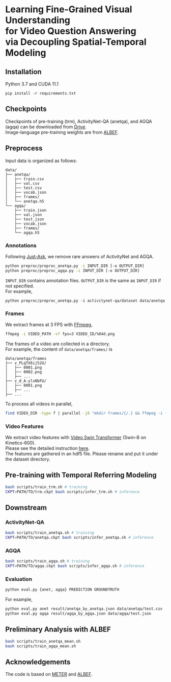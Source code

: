 # Learning Fine-Grained Visual Understanding <br> for Video Question Answering <br> via Decoupling Spatial-Temporal Modeling


## Installation

Python 3.7 and CUDA 11.1 

```
pip install -r requirements.txt
```

## Checkpoints

Checkpoints of pre-training (trm), ActivityNet-QA (anetqa), and AGQA (agqa) can be downloaded from [Drive](https://drive.google.com/drive/folders/1NpJyCZf-5kVIeB6yTheNtNsHLbw4U5yp?usp=sharing). \
Image-language pre-training weights are from [ALBEF](https://github.com/salesforce/ALBEF).

## Preprocess

Input data is organized as follows:

```
data/
├── anetqa/
│   ├── train.csv
│   ├── val.csv
│   ├── test.csv
│   ├── vocab.json
│   ├── frames/
│   └── anetqa.h5
└── agqa/
    ├── train.json
    ├── val.json
    ├── test.json
    ├── vocab.json
    ├── frames/
    └── agqa.h5
```

### Annotations

Following [Just-Ask](https://github.com/antoyang/just-ask), we remove rare answers of ActivityNet and AGQA. 

```sh
python preproc/preproc_anetqa.py -i INPUT_DIR [-o OUTPUT_DIR]
python preproc/preproc_agqa.py -i INPUT_DIR [-o OUTPUT_DIR]
```

`INPUT_DIR` contains annotation files. `OUTPUT_DIR` is the same as `INPUT_DIR` if not specified. \
For example,

```
python preproc/preproc_anetqa.py -i activitynet-qa/dataset data/anetqa
```

### Frames

We extract frames at 3 FPS with [FFmpeg](https://ffmpeg.org/),

```sh
ffmpeg -i VIDEO_PATH -vf fps=3 VIDEO_ID/%04d.png
```

The frames of a video are collected in a directory. \
For example, the content of `data/anetqa/frames/` is

```
data/anetqa/frames
├── v_PLqTX6ij52U/
│   ├── 0001.png
│   ├── 0002.png
│   ├── ...
├── v_d_A-ylxNbFU/
│   ├── 0001.png
│   ├── ...
├── ...

```

To process all videos in parallel,

```sh
find VIDEO_DIR -type f | parallel -j8 "mkdir frames/{/.} && ffmpeg -i {} -vf fps=3 frames/{/.}/%04d.png"
```

### Video Features

We extract video features with [Video Swin Transformer](https://github.com/SwinTransformer/Video-Swin-Transformer) (Swin-B on Kinetics-600). \
Please see the detailed instruction [here](https://github.com/shinying/Video-Swin-Transformer). \
The features are gathered in an hdf5 file. Please rename and put it under the dataset directory.


## Pre-training with Temporal Referring Modeling

```sh
bash scripts/train_trm.sh # training
CKPT=PATH/TO/trm.ckpt bash scripts/infer_trm.sh # inference
```

## Downstream

### ActivityNet-QA

```sh
bash scripts/train_anetqa.sh # training
CKPT=PATH/TO/anetqa.ckpt bash scripts/infer_anetqa.sh # inference
```

### AGQA

```sh
bash scripts/train_agqa.sh # training
CKPT=PATH/TO/agqa.ckpt bash scripts/infer_agqa.sh # inference
```

### Evaluation

```sh
python eval.py {anet, agqa} PREDICTION GROUNDTRUTH
```

For example,

```sh
python eval.py anet result/anetqa_by_anetqa.json data/anetqa/test.csv
python eval.py agqa result/agqa_by_agqa.json data/agqa/test.json
```

## Preliminary Analysis with ALBEF

```sh
bash scripts/train_anetqa_mean.sh
bash scripts/train_agqa_mean.sh
```


## Acknowledgements

The code is based on [METER](https://github.com/zdou0830/METER) and [ALBEF](https://github.com/salesforce/ALBEF).


